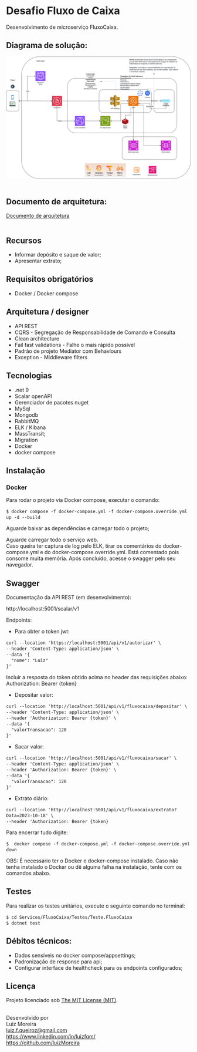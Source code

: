 
# Desafio Fluxo de Caixa

Desenvolvimento de microserviço FluxoCaixa.

## Diagrama de solução:

![Desenho da solução](desenho-de-solucao-AWS.drawio.png) <br><br>


## Documento de arquitetura:

[Documento de arquitetura](dsa-fluxocaixa.pdf)<br><br>

## Recursos

- Informar depósito e saque de valor;
- Apresentar extrato;

## Requisitos obrigatórios

- Docker / Docker compose


## Arquitetura / designer 

- API REST
- CQRS - Segregação de Responsabilidade de Comando e Consulta
- Clean architecture
- Fail fast validations - Falhe o mais rápido possível
- Padrão de projeto Mediator com Behaviours
- Exception - Middleware filters


## Tecnologias

- .net 9
- Scalar openAPI
- Gerenciador de pacotes nuget
- MySql 
- Mongodb
- RabbitMQ
- ELK / Kibana
- MassTransit;
- Migration
- Docker
- docker compose


## Instalação

### Docker

Para rodar o projeto via Docker compose, executar o comando:

```
$ docker compose -f docker-compose.yml -f docker-compose.override.yml up -d --build
```

Aguarde baixar as dependências e carregar todo o projeto;<br>

Aguarde carregar todo o serviço web. <br>
Caso queira ter captura de log pelo ELK, tirar os comentários do docker-compose.yml e do docker-compose.override.yml. Está comentado pois consome muita memória. 
Após concluído, acesse o swagger pelo seu navegador. <br>


## Swagger 

Documentação da API REST (em desenvolvimento): <br>

http://localhost:5001/scalar/v1


Endpoints:

- Para obter o token jwt:

```
curl --location 'https://localhost:5001/api/v1/autorizar' \
--header 'Content-Type: application/json' \
--data '{
  "nome": "Luiz"
}'
```


Incluir a resposta do token obtido acima no header das requisições abaixo:<br>
Authorization: Bearer {token}
- Depositar valor:

```
curl --location 'http://localhost:5001/api/v1/fluxocaixa/depositar' \
--header 'Content-Type: application/json' \
--header 'Authorization: Bearer {token}' \
--data '{
  "valorTransacao": 120
}'
```
- Sacar valor:
```
curl --location 'http://localhost:5001/api/v1/fluxocaixa/sacar' \
--header 'Content-Type: application/json' \
--header 'Authorization: Bearer {token}' \
--data '{
  "valorTransacao": 120
}'
```
- Extrato diário:
```
curl --location 'http://localhost:5001/api/v1/fluxocaixa/extrato?Data=2023-10-18' \
--header 'Authorization: Bearer {token}
```

Para encerrar tudo digite:

```
$  docker compose -f docker-compose.yml -f docker-compose.override.yml down
```

OBS: É necessário ter o Docker e docker-compose instalado.
Caso não tenha instalado o Docker ou dê alguma falha na instalação, tente com os comandos abaixo.



## Testes

Para realizar os testes unitários, execute o seguinte comando no terminal:

```
$ cd Services/FluxoCaixa/Testes/Teste.FluxoCaixa
$ dotnet test
```


## Débitos técnicos:
- Dados sensíveis no docker compose/appsettings;
- Padronização de response para api;
- Configurar interface de healthcheck para os endpoints configurados; 


## Licença

Projeto licenciado sob <a href="LICENSE">The MIT License (MIT)</a>.<br><br>

Desenvolvido por<br>
Luiz Moreira<br>
luiz.f.queiroz@gmail.com<br>
https://www.linkedin.com/in/luizfqm/<br>
https://github.com/luizMoreira<br>
